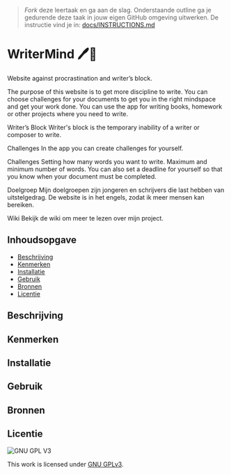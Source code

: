 > _Fork_ deze leertaak en ga aan de slag. 
Onderstaande outline ga je gedurende deze taak in jouw eigen GitHub omgeving uitwerken. 
De instructie vind je in: [docs/INSTRUCTIONS.md](docs/INSTRUCTIONS.md)

# WriterMind 🖊️🧠
Website against procrastination and writer’s block.

The purpose of this website is to get more discipline to write. You can choose challenges for your documents to get you in the right mindspace and get your work done. You can use the app for writing books, homework or other projects where you need to write.

Writer’s Block
Writer's block is the temporary inability of a writer or composer to write.

Challenges
In the app you can create challenges for yourself.

Challenges
Setting how many words you want to write. Maximum and minimum number of words.
You can also set a deadline for yourself so that you know when your document must be completed.

Doelgroep
Mijn doelgroepen zijn jongeren en schrijvers die last hebben van uitstelgedrag. De website is in het engels, zodat ik meer mensen kan bereiken.

Wiki
Bekijk de wiki om meer te lezen over mijn project.

## Inhoudsopgave

  * [Beschrijving](#beschrijving)
  * [Kenmerken](#kenmerken)
  * [Installatie](#installatie)
  * [Gebruik](#gebruik)
  * [Bronnen](#bronnen)
  * [Licentie](#licentie)

## Beschrijving
<!-- In de Beschrijving staat hoe je project er uit ziet, hoe het werkt en wat je er mee kan. -->
<!-- Voeg een mooie poster visual toe 📸 -->
<!-- Voeg een link toe naar Github Pages 🌐-->

## Kenmerken
<!-- Bij Kenmerken staat welke technieken zijn gebruikt en hoe. Wat is de HTML structuur? Wat zijn de belangrijkste dingen in CSS? Wat is er met Javascript gedaan en hoe? Misschien heb je een framwork of library gebruikt? -->

## Installatie

## Gebruik

## Bronnen

## Licentie

![GNU GPL V3](https://www.gnu.org/graphics/gplv3-127x51.png)

This work is licensed under [GNU GPLv3](./LICENSE).
